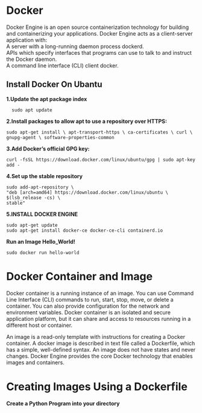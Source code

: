 # Docker
<p> Docker Engine is an open source containerization technology for building and containerizing your applications. Docker Engine acts as a client-server application with:<br>
A server with a long-running daemon process dockerd.<br>
APIs which specify interfaces that programs can use to talk to and instruct the Docker daemon.<br>
A command line interface (CLI) client docker.<br>

## Install Docker On Ubantu

**1.Update the apt package index**
 
   ```  sudo apt update```
   
**2.Install packages to allow apt to use a repository over HTTPS:**  
   
   `sudo apt-get install \
    apt-transport-https \
    ca-certificates \
    curl \
    gnupg-agent \
    software-properties-common`
    
**3.Add Docker’s official GPG key:**

    curl -fsSL https://download.docker.com/linux/ubuntu/gpg | sudo apt-key add -
**4.Set up the stable repository**

    sudo add-apt-repository \
    "deb [arch=amd64] https://download.docker.com/linux/ubuntu \
    $(lsb_release -cs) \
    stable"
   
**5.INSTALL DOCKER ENGINE**

    sudo apt-get update
    sudo apt-get install docker-ce docker-ce-cli containerd.io
    
**Run an Image Hello_World!**

    sudo docker run hello-world
    
# Docker Container and Image

   <p>Docker container is a running instance of an image. You can use Command Line Interface (CLI) commands to run, start, stop, move, or delete a container. You can also provide configuration for the network and environment variables. Docker container is an isolated and secure application platform, but it can share and access to resources running in a different host or container.</p>
   
   <p>An image is a read-only template with instructions for creating a Docker container. A docker image is described in text file called a Dockerfile, which has a simple, well-defined syntax. An image does not have states and never changes. Docker Engine provides the core Docker technology that enables images and containers.</p>
   
# Creating Images Using a Dockerfile

   **Create a Python Program into your directory**
      
      
   
   



